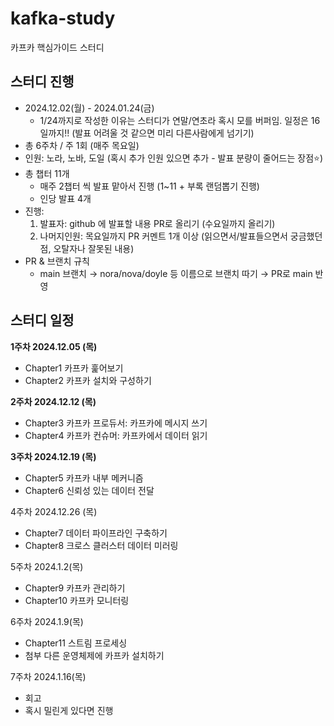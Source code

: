 # kafka-study
카프카 핵심가이드 스터디

## 스터디 진행

- 2024.12.02(월) - 2024.01.24(금)
    - 1/24까지로 작성한 이유는 스터디가 연말/연초라 혹시 모를 버퍼임. 일정은 16일까지!!
    (발표 어려울 것 같으면 미리 다른사람에게 넘기기)
- 총 6주차 / 주 1회 (매주 목요일)
- 인원: 노라, 노바, 도일 (혹시 추가 인원 있으면 추가 - 발표 분량이 줄어드는 장점⭐️)
- 총 챕터 11개
    - 매주 2챕터 씩 발표 맡아서 진행 (1~11 + 부록 랜덤뽑기 진행)
    - 인당 발표 4개
- 진행:
    1. 발표자: github 에 발표할 내용 PR로 올리기 (수요일까지 올리기)
    2. 나머지인원: 목요일까지 PR 커멘트 1개 이상 
    (읽으면서/발표들으면서 궁금했던 점, 오탈자나 잘못된 내용)
- PR & 브랜치 규칙
    - main 브랜치 → nora/nova/doyle 등 이름으로 브랜치 따기 → PR로 main 반영

## 스터디 일정

**1주차 2024.12.05 (목)**

- Chapter1 카프카 훑어보기
- Chapter2 카프카 설치와 구성하기

**2주차 2024.12.12 (목)**

- Chapter3 카프카 프로듀서: 카프카에 메시지 쓰기
- Chapter4 카프카 컨슈머: 카프카에서 데이터 읽기

**3주차 2024.12.19 (목)**

- Chapter5 카프카 내부 메커니즘
- Chapter6 신뢰성 있는 데이터 전달

4주차 2024.12.26 (목)

- Chapter7 데이터 파이프라인 구축하기
- Chapter8 크로스 클러스터 데이터 미러링

5주차 2024.1.2(목)

- Chapter9 카프카 관리하기
- Chapter10 카프카 모니터링

6주차 2024.1.9(목)

- Chapter11 스트림 프로세싱
- 첨부 다른 운영체제에 카프카 설치하기

7주차 2024.1.16(목)

- 회고
- 혹시 밀린게 있다면 진행
